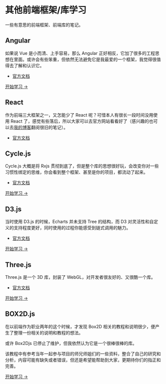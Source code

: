 # 其他前端框架/库学习

一些有意思的前端框架、前端库的笔记。

## Angular

如果说 Vue 是小而清、上手容易，那么 Angular 正好相反，它加了很多的工程思想在里面。或许会有些笨重，但依然无法避免它是我最爱的一个框架，我觉得很值得去了解和认识它。

- [官方文档](https://angular.cn/)

[开始学习 ->](./angular-free/0-about-angular-from-1-to-4.md)

## React

作为前端三大框架之一，又怎能少了 React 呢？可惜本人有很长一段时间没用使用 React 了，感觉有些落后，所以大家可以去官方网站看看好了（感兴趣的也可以去[我的博客](https://github.com/godbasin/godbasin.github.io)翻阅很旧的笔记）。

- [官方文档](https://zh-hans.reactjs.org/)

## Cycle.js

Cycle.js 大概是将 Rxjs 贯彻到底了，但是整个库的思想很好玩，会改变你对一些习惯性绑定的思维，你会看到整个框架、甚至是你的项目，都流动了起来。

- [官方文档](https://cycle.js.org/)

[开始学习 ->](./cycle-js-test/1-init-app-with-webpack.md)

## D3.js

当时使用 D3.js 的时候，Echarts 并未支持 Tree 的结构，而 D3 对灵活性和自定义的支持程度更好，同时使用的过程你能感受到链式调用的魅力。

- [官方文档](https://d3js.org/)

[开始学习 ->](./d3-tree/1-svg-and-d3.md)

## Three.js

Three.js 是一个 3D 库，封装了 WebGL，对开发者很友好的、又很酷一个库。

- [官方文档](https://threejs.org/)

[开始学习 ->](./three-js-test/1-init-3d-world.md)

## BOX2D.js

在以前端作为职业两年的这个时候，才发现 Box2D 相关的教程和说明很少，便产生了整理一份相关的说明和教程的想法。

或许 Box2Djs 已停止了维护，但我依然认为它是一个很棒很棒的库。

该教程中有参考当年一起参与项目的师兄师姐们的一些资料，整合了自己的研究和分析，内容可能有缺失或者错误，但还是希望能帮助到大家，更期待你们的指正和完善。

[开始学习 ->](./box2d-tutorial/1-0-basic-catalog.md)